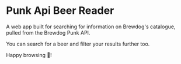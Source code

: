 # Punk Api Beer Reader 

A web app built for searching for information on Brewdog's catalogue, pulled from the Brewdog Punk API.

You can search for a beer and filter your results further too.

Happy browsing 🍺!
